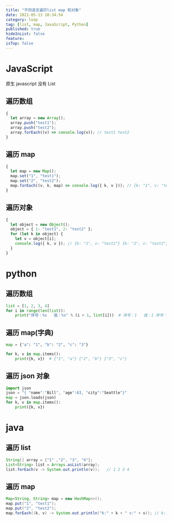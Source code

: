 ```yaml
---
title: "不同语言遍历list map 和对象"
date: 2021-05-13 10:34:54
category: loop
tag: [list, map, JavaScript, Python]
published: true
hideInList: false
feature:
isTop: false
---
```


# JavaScript

原生 javascript 没有 List

## 遍历数组

```javascript
{
  let array = new Array();
  array.push("test1");
  array.push("test2");
  array.forEach((v) => console.log(v)); // test1 test2
}
```

## 遍历 map

```javascript
{
  let map = new Map();
  map.set("1", "test1");
  map.set("2", "test2");
  map.forEach((v, k, map) => console.log({ k, v })); // {k: "1", v: "test1"} {k: "2", v: "test2"}
}
```

## 遍历对象

```javascript
{
  let object = new Object();
  object = { 1: "test1", 2: "test2" };
  for (let k in object) {
    let v = object[i];
    console.log({ k, v }); // {k: "1", v: "test1"} {k: "2", v: "test2"}
  }
}
```

# python

## 遍历数组

```python
list = [1, 2, 3, 4]
for i in range(len(list)):
    print("序号：%s   值：%s" % (i + 1, list[i]))  # 序号：1   值：1 序号：2   值：2 序号：3   值：3 序号：4   值：4
```

## 遍历 map(字典)

```python
map = {"a": "1", "b": "2", "c": "3"}

for k, v in map.items():
    print({k, v})  # {"1", "a"} {"2", "b"} {"3", "c"}
```

## 遍历 json 对象

```python
import json
json = "{ "name":"Bill", "age":63, "city":"Seattle"}"
map = json.loads(json)
for k, v in map.items():
    print({k, v})
```

# java

## 遍历 list

```java
String[] array = {"1" ,"2", "3", "4"};
List<String> list = Arrays.asList(array);
list.forEach(v -> System.out.println(v));   // 1 2 3 4
```

## 遍历 map

```java
Map<String, String> map = new HashMap<>();
map.put("1", "test1");
map.put("2", "test2");
map.forEach((k, v) -> System.out.println("k:" + k + " v:" + v)); // k:1 v:test1 k:2 v:test2
```
